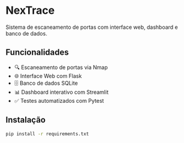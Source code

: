 # NexTrace

Sistema de escaneamento de portas com interface web, dashboard e banco de dados.

## Funcionalidades
- 🔍 Escaneamento de portas via Nmap
- 🌐 Interface Web com Flask
- 🗄️ Banco de dados SQLite
- 📊 Dashboard interativo com Streamlit
- ✅ Testes automatizados com Pytest

## Instalação

```bash
pip install -r requirements.txt